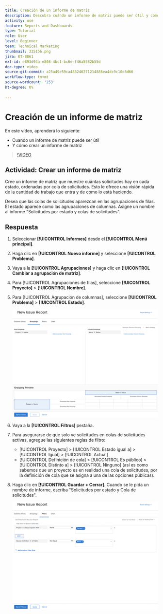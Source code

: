 ```yaml
---
title: Creación de un informe de matriz
description: Descubra cuándo un informe de matriz puede ser útil y cómo crear un informe de matriz en Workfront.
activity: use
feature: Reports and Dashboards
type: Tutorial
role: User
level: Beginner
team: Technical Marketing
thumbnail: 335156.png
jira: KT-8861
exl-id: e893d94a-e808-4bc1-bc6e-f46a5582b55d
doc-type: video
source-git-commit: a25a49e59ca483246271214886ea4dc9c10e8d66
workflow-type: tm+mt
source-wordcount: '253'
ht-degree: 0%

---
```


# Creación de un informe de matriz

En este vídeo, aprenderá lo siguiente:

* Cuando un informe de matriz puede ser útil
* Y cómo crear un informe de matriz

>[!VIDEO](https://video.tv.adobe.com/v/335156/?quality=12&learn=on)

## Actividad: Crear un informe de matriz

Cree un informe de matriz que muestre cuántas solicitudes hay en cada estado, ordenadas por cola de solicitudes. Esto le ofrece una visión rápida de la cantidad de trabajo que entra y de cómo lo está haciendo.

Desea que las colas de solicitudes aparezcan en las agrupaciones de filas. El estado aparece como las agrupaciones de columnas. Asigne un nombre al informe &quot;Solicitudes por estado y colas de solicitudes&quot;.

## Respuesta

1. Seleccionar **[!UICONTROL Informes]** desde el **[!UICONTROL Menú principal]**.
1. Haga clic en **[!UICONTROL Nuevo informe]** y seleccione **[!UICONTROL Problema]**.
1. Vaya a la **[!UICONTROL Agrupaciones]** y haga clic en **[!UICONTROL Cambiar a agrupación de matriz]**.
1. Para [!UICONTROL Agrupaciones de filas], seleccione **[!UICONTROL Proyecto]** > **[!UICONTROL Nombre]**.
1. Para [!UICONTROL Agrupación de columnas], seleccione **[!UICONTROL Problema]** > **[!UICONTROL Estado]**.

   ![Imagen de la pantalla para crear una nueva agrupación de informes de problemas](assets/matrix-report-groupings.png)

1. Vaya a la **[!UICONTROL Filtros]** pestaña.
1. Para asegurarse de que solo ve solicitudes en colas de solicitudes activas, agregue las siguientes reglas de filtro:

   * [!UICONTROL Proyecto] > [!UICONTROL Estado igual a] > [!UICONTROL Igual] > [!UICONTROL Actual]
   * [!UICONTROL Definición de cola] > [!UICONTROL Es público] > [!UICONTROL Distinto a] > [!UICONTROL Ninguno] (así es como sabemos que un proyecto es en realidad una cola de solicitudes, por la definición de cola que se asigna a una de las opciones públicas).

1. Haga clic en **[!UICONTROL Guardar + Cerrar]**. Cuando se le pida un nombre de informe, escriba &quot;Solicitudes por estado y Cola de solicitudes&quot;.

   ![Imagen de la pantalla para crear un nuevo filtro de informe de problemas](assets/matrix-report-filters.png)
